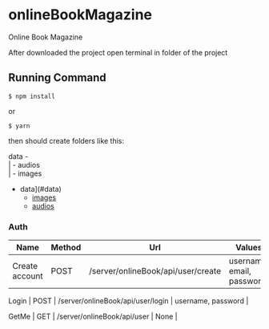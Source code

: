 # onlineBookMagazine
Online Book Magazine

After downloaded the project open terminal in folder of the project

## Running Command
```
$ npm install
```
or
```
$ yarn
```
then should create folders like this:

data - </br>
      | - audios </br>
      | - images </br>
  - data](#data)
    - [images](#images)
    - [audios](#audios)

### Auth

Name | Method | Url | Values |
--- | --- | --- | --- |
Create account | POST | /server/onlineBook/api/user/create | username, email, password |

Login | POST | /server/onlineBook/api/user/login | username, password |

GetMe | GET | /server/onlineBook/api/user | None |
